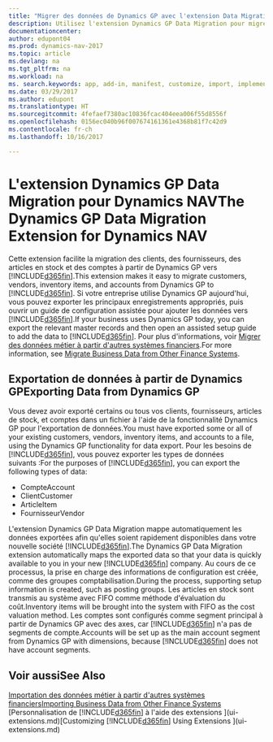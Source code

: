 ```yaml
---
title: "Migrer des données de Dynamics GP avec l'extension Data Migration"
description: Utilisez l'extension Dynamics GP Data Migration pour migrer des clients, des fournisseurs, des articles en stock, et des comptes de Dynamics GP vers Dynamics NAV.
documentationcenter: 
author: edupont04
ms.prod: dynamics-nav-2017
ms.topic: article
ms.devlang: na
ms.tgt_pltfrm: na
ms.workload: na
ms. search.keywords: app, add-in, manifest, customize, import, implement
ms.date: 03/29/2017
ms.author: edupont
ms.translationtype: HT
ms.sourcegitcommit: 4fefaef7380ac10836fcac404eea006f55d8556f
ms.openlocfilehash: 0156ec040b96f007674161361e4368b81f7c42d9
ms.contentlocale: fr-ch
ms.lasthandoff: 10/16/2017

---
```

# <a name="the-dynamics-gp-data-migration-extension-for-dynamics-nav"></a><span data-ttu-id="925c5-103">L'extension Dynamics GP Data Migration pour Dynamics NAV</span><span class="sxs-lookup"><span data-stu-id="925c5-103">The Dynamics GP Data Migration Extension for Dynamics NAV</span></span>
<span data-ttu-id="925c5-104">Cette extension facilite la migration des clients, des fournisseurs, des articles en stock et des comptes à partir de Dynamics GP vers [!INCLUDE[d365fin](includes/d365fin_md.md)].</span><span class="sxs-lookup"><span data-stu-id="925c5-104">This extension makes it easy to migrate customers, vendors, inventory items, and accounts from Dynamics GP to [!INCLUDE[d365fin](includes/d365fin_md.md)].</span></span> <span data-ttu-id="925c5-105">Si votre entreprise utilise Dynamics GP aujourd'hui, vous pouvez exporter les principaux enregistrements appropriés, puis ouvrir un guide de configuration assistée pour ajouter les données vers [!INCLUDE[d365fin](includes/d365fin_md.md)].</span><span class="sxs-lookup"><span data-stu-id="925c5-105">If your business uses Dynamics GP today, you can export the relevant master records and then open an assisted setup guide to add the data to [!INCLUDE[d365fin](includes/d365fin_md.md)].</span></span> <span data-ttu-id="925c5-106">Pour plus d'informations, voir [Migrer des données métier à partir d'autres systèmes financiers](upload-data.md).</span><span class="sxs-lookup"><span data-stu-id="925c5-106">For more information, see [Migrate Business Data from Other Finance Systems](upload-data.md).</span></span>

## <a name="exporting-data-from-dynamics-gp"></a><span data-ttu-id="925c5-107">Exportation de données à partir de Dynamics GP</span><span class="sxs-lookup"><span data-stu-id="925c5-107">Exporting Data from Dynamics GP</span></span>
<span data-ttu-id="925c5-108">Vous devez avoir exporté certains ou tous vos clients, fournisseurs, articles de stock, et comptes dans un fichier à l'aide de la fonctionnalité Dynamics GP pour l'exportation de données.</span><span class="sxs-lookup"><span data-stu-id="925c5-108">You must have exported some or all of your existing customers, vendors, inventory items, and accounts to a file, using the Dynamics GP functionality for data export.</span></span> <span data-ttu-id="925c5-109">Pour les besoins de [!INCLUDE[d365fin](includes/d365fin_md.md)], vous pouvez exporter les types de données suivants :</span><span class="sxs-lookup"><span data-stu-id="925c5-109">For the purposes of [!INCLUDE[d365fin](includes/d365fin_md.md)], you can export the following types of data:</span></span>

* <span data-ttu-id="925c5-110">Compte</span><span class="sxs-lookup"><span data-stu-id="925c5-110">Account</span></span>  
* <span data-ttu-id="925c5-111">Client</span><span class="sxs-lookup"><span data-stu-id="925c5-111">Customer</span></span>  
* <span data-ttu-id="925c5-112">Article</span><span class="sxs-lookup"><span data-stu-id="925c5-112">Item</span></span>  
* <span data-ttu-id="925c5-113">Fournisseur</span><span class="sxs-lookup"><span data-stu-id="925c5-113">Vendor</span></span>  

<span data-ttu-id="925c5-114">L'extension Dynamics GP Data Migration mappe automatiquement les données exportées afin qu'elles soient rapidement disponibles dans votre nouvelle société [!INCLUDE[d365fin](includes/d365fin_md.md)].</span><span class="sxs-lookup"><span data-stu-id="925c5-114">The Dynamics GP Data Migration extension automatically maps the exported data so that your data is quickly available to you in your new [!INCLUDE[d365fin](includes/d365fin_md.md)] company.</span></span> <span data-ttu-id="925c5-115">Au cours de ce processus, la prise en charge des informations de configuration est créée, comme des groupes comptabilisation.</span><span class="sxs-lookup"><span data-stu-id="925c5-115">During the process, supporting setup information is created, such as posting groups.</span></span> <span data-ttu-id="925c5-116">Les articles en stock sont transmis au système avec FIFO comme méthode d'évaluation du coût.</span><span class="sxs-lookup"><span data-stu-id="925c5-116">Inventory items will be brought into the system with FIFO as the cost valuation method.</span></span> <span data-ttu-id="925c5-117">Les comptes sont configurés comme segment principal à partir de Dynamics GP avec des axes, car [!INCLUDE[d365fin](includes/d365fin_long_md.md)] n'a pas de segments de compte.</span><span class="sxs-lookup"><span data-stu-id="925c5-117">Accounts will be set up as the main account segment from Dynamics GP with dimensions, because [!INCLUDE[d365fin](includes/d365fin_long_md.md)] does not have account segments.</span></span>

## <a name="see-also"></a><span data-ttu-id="925c5-118">Voir aussi</span><span class="sxs-lookup"><span data-stu-id="925c5-118">See Also</span></span>
[<span data-ttu-id="925c5-119">Importation des données métier à partir d'autres systèmes financiers</span><span class="sxs-lookup"><span data-stu-id="925c5-119">Importing Business Data from Other Finance Systems</span></span>](upload-data.md)  
<span data-ttu-id="925c5-120">[Personnalisation de [!INCLUDE[d365fin](includes/d365fin_md.md)] à l'aide des extensions ](ui-extensions.md)</span><span class="sxs-lookup"><span data-stu-id="925c5-120">[Customizing [!INCLUDE[d365fin](includes/d365fin_md.md)] Using Extensions ](ui-extensions.md)</span></span>  

